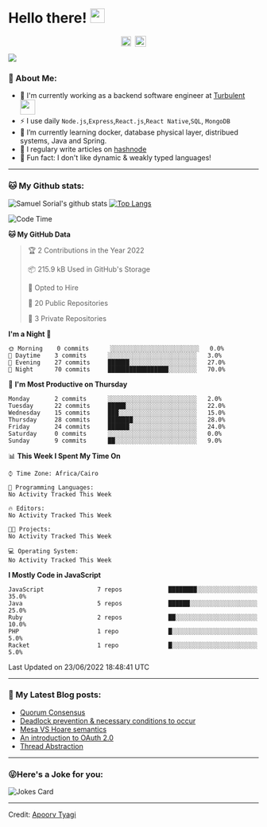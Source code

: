 # Hello there! <img src="https://github.com/TheDudeThatCode/TheDudeThatCode/blob/master/Assets/Hi.gif" width="29px">
<p align="center">
<a href="https://www.linkedin.com/in/samuel-sorial/" target="blank"><img align="center" src="https://cdn.jsdelivr.net/npm/simple-icons@3.0.1/icons/linkedin.svg" alt="samuel_linkedin" height="20" width="20" /></a>&nbsp;
<a href="https://stackoverflow.com/users/13089670/samuel-sorial"><img align="center" alt="Samuel Sorial stack over flow" width="22px" src="https://cdn.jsdelivr.net/npm/simple-icons@3.0.1/icons/stackoverflow.svg" /></a>
</p>


![](https://camo.githubusercontent.com/992babdffd8c74a1502de375fbdf7e4d54773242/68747470733a2f2f6d656469612e67697068792e636f6d2f6d656469612f53576f536b4e36447854737a71494b4571762f67697068792e676966)

### 🤵 About Me:
- 🏦 I'm currently working as a backend software engineer at [Turbulent](https://turbulent.ca)
      <img src="https://media.giphy.com/media/WUlplcMpOCEmTGBtBW/giphy.gif" width="30">
- ⚡ I use daily ```Node.js```,```Express```,```React.js```,```React Native```,```SQL```, ```MongoDB```
- 🌱 I’m currently learning docker, database physical layer, distribued systems, Java and Spring.
- 📝 I regulary write articles on [hashnode](https://samuelsorial.tech/)
- 🤔 Fun fact: I don't like dynamic & weakly typed languages!

---
### 🐱 My Github stats:
![Samuel Sorial's github stats](https://github-readme-stats.vercel.app/api?username=samuel-sorial&show_icons=true&title_color=ffc857&icon_color=8ac926&text_color=daf7dc&bg_color=151515&hide=["stars"])
[![Top Langs](https://github-readme-stats.vercel.app/api/top-langs/?username=samuel-sorial&layout=compact&text_color=daf7dc&bg_color=151515)](https://github.com/anuraghazra/github-readme-stats)

<!--START_SECTION:waka-->
![Code Time](http://img.shields.io/badge/Code%20Time-0%20secs-blue)

**🐱 My GitHub Data** 

> 🏆 2 Contributions in the Year 2022
 > 
> 📦 215.9 kB Used in GitHub's Storage 
 > 
> 💼 Opted to Hire
 > 
> 📜 20 Public Repositories 
 > 
> 🔑 3 Private Repositories  
 > 
**I'm a Night 🦉** 

```text
🌞 Morning    0 commits      ░░░░░░░░░░░░░░░░░░░░░░░░░   0.0% 
🌆 Daytime    3 commits      ░░░░░░░░░░░░░░░░░░░░░░░░░   3.0% 
🌃 Evening    27 commits     ██████░░░░░░░░░░░░░░░░░░░   27.0% 
🌙 Night      70 commits     █████████████████░░░░░░░░   70.0%

```
📅 **I'm Most Productive on Thursday** 

```text
Monday       2 commits      ░░░░░░░░░░░░░░░░░░░░░░░░░   2.0% 
Tuesday      22 commits     █████░░░░░░░░░░░░░░░░░░░░   22.0% 
Wednesday    15 commits     ███░░░░░░░░░░░░░░░░░░░░░░   15.0% 
Thursday     28 commits     ███████░░░░░░░░░░░░░░░░░░   28.0% 
Friday       24 commits     ██████░░░░░░░░░░░░░░░░░░░   24.0% 
Saturday     0 commits      ░░░░░░░░░░░░░░░░░░░░░░░░░   0.0% 
Sunday       9 commits      ██░░░░░░░░░░░░░░░░░░░░░░░   9.0%

```


📊 **This Week I Spent My Time On** 

```text
⌚︎ Time Zone: Africa/Cairo

💬 Programming Languages: 
No Activity Tracked This Week

🔥 Editors: 
No Activity Tracked This Week

🐱‍💻 Projects: 
No Activity Tracked This Week

💻 Operating System: 
No Activity Tracked This Week

```

**I Mostly Code in JavaScript** 

```text
JavaScript               7 repos             ████████░░░░░░░░░░░░░░░░░   35.0% 
Java                     5 repos             ██████░░░░░░░░░░░░░░░░░░░   25.0% 
Ruby                     2 repos             ██░░░░░░░░░░░░░░░░░░░░░░░   10.0% 
PHP                      1 repo              █░░░░░░░░░░░░░░░░░░░░░░░░   5.0% 
Racket                   1 repo              █░░░░░░░░░░░░░░░░░░░░░░░░   5.0%

```



 Last Updated on 23/06/2022 18:48:41 UTC
<!--END_SECTION:waka-->

---

### 📕 My Latest Blog posts:
<!-- BLOG-POST-LIST:START -->
- [Quorum Consensus](https://samuelsorial.tech/quorum-consensus)
- [Deadlock prevention & necessary conditions to occur](https://samuelsorial.tech/deadlock-prevention-and-necessary-conditions-to-occur)
- [Mesa VS Hoare semantics](https://samuelsorial.tech/mesa-vs-hoare-semantics)
- [An introduction to OAuth 2.0](https://samuelsorial.tech/an-introduction-to-oauth-20)
- [Thread Abstraction](https://samuelsorial.tech/thread-abstraction)
<!-- BLOG-POST-LIST:END -->
---

### 😜Here's a Joke for you:
<img src="https://readme-jokes.vercel.app/api" alt="Jokes Card" />

----

Credit: [Apoorv Tyagi](https://github.com/ApoorvTyagi)

